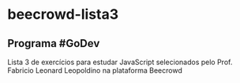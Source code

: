 <h1>beecrowd-lista3</h1>

<h2>Programa #GoDev</h2>

Lista 3 de exercícios para estudar JavaScript selecionados pelo Prof. Fabricio Leonard Leopoldino na plataforma Beecrowd 
